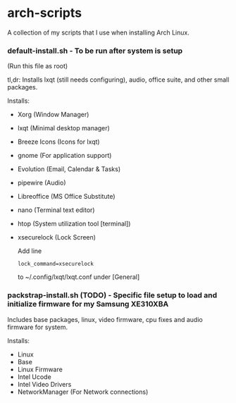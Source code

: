 # arch-scripts

A collection of my scripts that I use when installing Arch Linux.
### default-install.sh - To be run after system is setup
(Run this file as root)

tl,dr: Installs lxqt (still needs configuring), audio, office suite, and other small packages.

Installs:
- Xorg (Window Manager)
- lxqt (Minimal desktop manager)
- Breeze Icons (Icons for lxqt)
- gnome (For application support)
- Evolution (Email, Calendar & Tasks)
- pipewire (Audio)
- Libreoffice (MS Office Substitute)
- nano (Terminal text editor)
- htop (System utilization tool [terminal])
- xsecurelock (Lock Screen)

  Add line
  ```
  lock_command=xsecurelock
  ```
  to ~/.config/lxqt/lxqt.conf under [General]

### packstrap-install.sh (TODO) - Specific file setup to load and initialize firmware for my Samsung XE310XBA

Includes base packages, linux, video firmware, cpu fixes and audio firmware for system.

Installs:
- Linux
- Base
- Linux Firmware
- Intel Ucode
- Intel Video Drivers
- NetworkManager (For Network connections)
